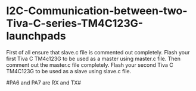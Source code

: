 # I2C-Communication-between-two-Tiva-C-series-TM4C123G-launchpads
First of all ensure that slave.c file is commented out completely.
Flash your first Tiva C TM4c123G to be used as a master using master.c file.
Then comment out the master.c file completely.
Flash your second Tiva C TM4C123G to be used as a slave using slave.c file.

#PA6 and PA7 are RX and TX#
